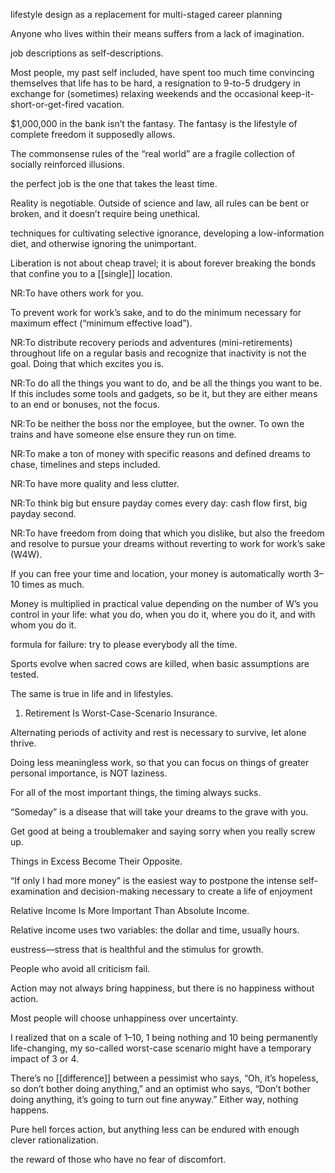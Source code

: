lifestyle design as a replacement for multi-staged career planning

Anyone who lives within their means suffers from a lack of imagination.

job descriptions as self-descriptions.

Most people, my past self included, have spent too much time convincing themselves that life has to be hard, a resignation to 9-to-5 drudgery in exchange for (sometimes) relaxing weekends and the occasional keep-it-short-or-get-fired vacation.

$1,000,000 in the bank isn’t the fantasy. The fantasy is the lifestyle of complete freedom it supposedly allows.

The commonsense rules of the “real world” are a fragile collection of socially reinforced illusions.

the perfect job is the one that takes the least time.

Reality is negotiable. Outside of science and law, all rules can be bent or broken, and it doesn’t require being unethical.

techniques for cultivating selective ignorance, developing a low-information diet, and otherwise ignoring the unimportant.

Liberation is not about cheap travel; it is about forever breaking the bonds that confine you to a [[single]] location.

NR:To have others work for you.

To prevent work for work’s sake, and to do the minimum necessary for maximum effect (“minimum effective load”).

NR:To distribute recovery periods and adventures (mini-retirements) throughout life on a regular basis and recognize that inactivity is not the goal. Doing that which excites you is.

NR:To do all the things you want to do, and be all the things you want to be. If this includes some tools and gadgets, so be it, but they are either means to an end or bonuses, not the focus.

NR:To be neither the boss nor the employee, but the owner. To own the trains and have someone else ensure they run on time.

NR:To make a ton of money with specific reasons and defined dreams to chase, timelines and steps included.

NR:To have more quality and less clutter.

NR:To think big but ensure payday comes every day: cash flow first, big payday second.

NR:To have freedom from doing that which you dislike, but also the freedom and resolve to pursue your dreams without reverting to work for work’s sake (W4W).

If you can free your time and location, your money is automatically worth 3–10 times as much.

Money is multiplied in practical value depending on the number of W’s you control in your life: what you do, when you do it, where you do it, and with whom you do it.

formula for failure: try to please everybody all the time.

Sports evolve when sacred cows are killed, when basic assumptions are tested.

The same is true in life and in lifestyles.

1. Retirement Is Worst-Case-Scenario Insurance.

Alternating periods of activity and rest is necessary to survive, let alone thrive.

Doing less meaningless work, so that you can focus on things of greater personal importance, is NOT laziness.

For all of the most important things, the timing always sucks.

“Someday” is a disease that will take your dreams to the grave with you.

Get good at being a troublemaker and saying sorry when you really screw up.

Things in Excess Become Their Opposite.

“If only I had more money” is the easiest way to postpone the intense self-examination and decision-making necessary to create a life of enjoyment

Relative Income Is More Important Than Absolute Income.

Relative income uses two variables: the dollar and time, usually hours.

eustress—stress that is healthful and the stimulus for growth.

People who avoid all criticism fail.

Action may not always bring happiness, but there is no happiness without action.

Most people will choose unhappiness over uncertainty.

I realized that on a scale of 1–10, 1 being nothing and 10 being permanently life-changing, my so-called worst-case scenario might have a temporary impact of 3 or 4.

There’s no [[difference]] between a pessimist who says, “Oh, it’s hopeless, so don’t bother doing anything,” and an optimist who says, “Don’t bother doing anything, it’s going to turn out fine anyway.” Either way, nothing happens.

Pure hell forces action, but anything less can be endured with enough clever rationalization.

the reward of those who have no fear of discomfort.